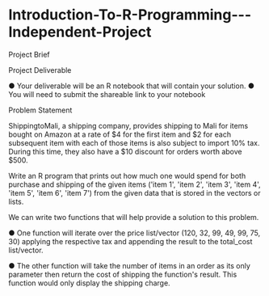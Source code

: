 # Introduction-To-R-Programming---Independent-Project

Project Brief

Project Deliverable

● Your deliverable will be an R notebook that will contain your solution.
● You will need to submit the shareable link to your notebook

Problem Statement

ShippingtoMali, a shipping company, provides shipping to Mali for items bought on Amazon at a
rate of $4 for the first item and $2 for each subsequent item with each of those items is also
subject to import 10% tax. During this time, they also have a $10 discount for orders worth
above $500.

Write an R program that prints out how much one would spend for both purchase and shipping
of the given items ('item 1', 'item 2', 'item 3', 'item 4', 'item 5', 'item 6', 'item 7') from the given
data that is stored in the vectors or lists.

We can write two functions that will help provide a solution to this problem.

● One function will iterate over the price list/vector (120, 32, 99, 49, 99, 75, 30) applying
the respective tax and appending the result to the total_cost list/vector.

● The other function will take the number of items in an order as its only parameter then
return the cost of shipping the function's result. This function would only display the
shipping charge.
